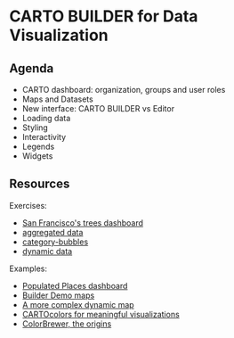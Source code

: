 CARTO BUILDER for Data Visualization
====================================

## Agenda

* CARTO dashboard: organization, groups and user roles
* Maps and Datasets
* New interface: CARTO BUILDER vs Editor
* Loading data
* Styling
* Interactivity
* Legends
* Widgets

## Resources

Exercises:

* [San Francisco's trees dashboard](exercises/sf-trees.md)
* [aggregated data](exercises/aggregations.md)
* [category-bubbles](exercises/category-bubble.md)
* [dynamic data](exercises/torque.md)

Examples:
* [Populated Places dashboard](https://cartoworkshops.carto.com/u/carto-workshops/builder/2e5f8efe-bb1e-11e6-935a-0e233c30368f/embed)
* [Builder Demo maps](https://team.carto.com/u/builder-demo/maps)
* [A more complex dynamic map](https://cartodb.github.io/reefers/#9120217/2/-11.01/62.58)
* [CARTOcolors for meaningful visualizations](https://carto.com/carto-colors)
* [ColorBrewer, the origins](http://colorbrewer2.org/#type=sequential&scheme=BuGn&n=)
